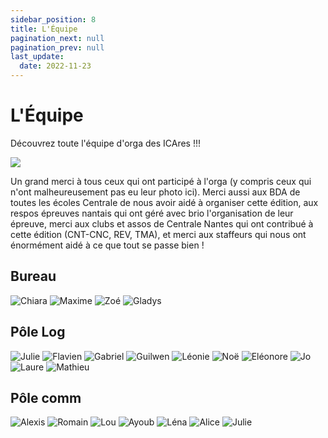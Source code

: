 ```yaml
---
sidebar_position: 8
title: L'Équipe
pagination_next: null
pagination_prev: null
last_update:
  date: 2022-11-23
---
```


# L'Équipe

Découvrez toute l'équipe d'orga des ICAres !!! 


![](/img/equipe/groupe.jpg)

Un grand merci à tous ceux qui ont participé à l'orga (y compris ceux qui n'ont
malheureusement pas eu leur photo ici). Merci aussi aux BDA de toutes les écoles
Centrale de nous avoir aidé à organiser cette édition, aux respos épreuves
nantais qui ont géré avec brio l'organisation de leur épreuve, merci aux clubs
et assos de Centrale Nantes qui ont contribué à cette édition (CNT-CNC, REV, TMA),
et merci aux staffeurs qui nous ont énormément aidé à ce que tout se passe bien !

## Bureau

<div className="row row-center">
<img className="orga col col--3 margin-bottom--lg" src="/img/equipe/PP_Chiara.jpg" alt="Chiara" />
<img className="orga col col--3 margin-bottom--lg" src="/img/equipe/PP_Maxime.jpg" alt="Maxime" />
<img className="orga col col--3 margin-bottom--lg" src="/img/equipe/PP_Zoé.jpg" alt="Zoé" />
<img className="orga col col--3 margin-bottom--lg" src="/img/equipe/PP_Gladys.jpg" alt="Gladys" />
</div>

## Pôle Log

<div className="row row-center">
<img className="orga col col--3 margin-bottom--lg" src="/img/equipe/PP_Julie_lapin.jpg" alt="Julie" />
<img className="orga col col--3 margin-bottom--lg" src="/img/equipe/PP_Flavien.jpg" alt="Flavien" />
<img className="orga col col--3 margin-bottom--lg" src="/img/equipe/PP_Gabriel.jpg" alt="Gabriel" />
<img className="orga col col--3 margin-bottom--lg" src="/img/equipe/PP_Guilwen.jpg" alt="Guilwen" />
<img className="orga col col--3 margin-bottom--lg" src="/img/equipe/PP_Léonie.jpg" alt="Léonie" />
<img className="orga col col--3 margin-bottom--lg" src="/img/equipe/PP_Noë.jpg" alt="Noë" />
<img className="orga col col--3 margin-bottom--lg" src="/img/equipe/PP_Eléonore.jpg" alt="Eléonore" />
<img className="orga col col--3 margin-bottom--lg" src="/img/equipe/PP_Jo.jpg" alt="Jo" />
<img className="orga col col--3 margin-bottom--lg" src="/img/equipe/PP_Laure.jpg" alt="Laure" />
<img className="orga col col--3 margin-bottom--lg" src="/img/equipe/PP_Mathieu.jpg" alt="Mathieu" />
</div>

## Pôle comm

<div className="row row-center">
<img className="orga col col--3 margin-bottom--lg" src="/img/equipe/PP_Alexis.jpg" alt="Alexis" />
<img className="orga col col--3 margin-bottom--lg" src="/img/equipe/PP_Romain.jpg" alt="Romain" />
<img className="orga col col--3 margin-bottom--lg" src="/img/equipe/PP_Lou.jpg" alt="Lou" />
<img className="orga col col--3 margin-bottom--lg" src="/img/equipe/PP_Ayoub.jpg" alt="Ayoub" />
<img className="orga col col--3 margin-bottom--lg" src="/img/equipe/PP_Léna.jpg" alt="Léna" />
<img className="orga col col--3 margin-bottom--lg" src="/img/equipe/PP_Alice.jpg" alt="Alice" />
<img className="orga col col--3 margin-bottom--lg" src="/img/equipe/PP_Julie.jpg" alt="Julie" />
</div>
